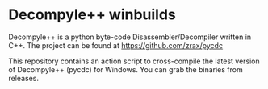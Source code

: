# Decompyle++ winbuilds

Decompyle++ is a python byte-code Disassembler/Decompiler written in C++. The project can be found at https://github.com/zrax/pycdc

This repository contains an action script to cross-compile the latest version of Decompyle++ (pycdc) for Windows. You can grab the binaries from releases.
